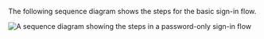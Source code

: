 The following sequence diagram shows the steps for the basic sign-in flow.

<div class="full">

![A sequence diagram showing the steps in a password-only sign-in flow](/img/oie-embedded-sdk/oie-embedded-go-sign-in-pwd-only-flow-diagram.png)

<!--
   Source image: https://www.figma.com/file/YH5Zhzp66kGCglrXQUag2E/%F0%9F%93%8A-Updated-Diagrams-for-Dev-Docs?type=design&node-id=4342-23928&mode=design&t=e5J2RTLV0JkcOFHo-11
-->

</div>
